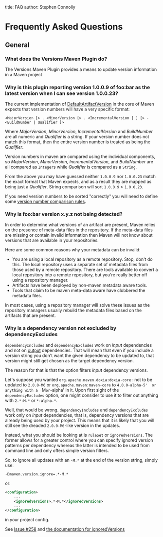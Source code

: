 title: FAQ
author: Stephen Connolly

<!---
Licensed to the Apache Software Foundation (ASF) under one
or more contributor license agreements.  See the NOTICE file
distributed with this work for additional information
regarding copyright ownership.  The ASF licenses this file
to you under the Apache License, Version 2.0 (the
"License"); you may not use this file except in compliance
with the License.  You may obtain a copy of the License at
https://www.apache.org/licenses/LICENSE-2.0
Unless required by applicable law or agreed to in writing,
software distributed under the License is distributed on an
"AS IS" BASIS, WITHOUT WARRANTIES OR CONDITIONS OF ANY
KIND, either express or implied.  See the License for the
specific language governing permissions and limitations
under the License.
-->

# Frequently Asked Questions

## General

### What does the Versions Maven Plugin do?

The Versions Maven Plugin provides a means to update version information in a Maven project

### Why is this plugin reporting version 1.0.0.9 of foo:bar as the latest version when I can see version 1.0.0.23?

The current implementation of
[DefaultArtifactVersion](https://maven.apache.org/ref/current/maven-artifact/xref/org/apache/maven/artifact/versioning/DefaultArtifactVersion.html)
in the core of Maven expects that version numbers will have a very specific format:

` <MajorVersion [> . <MinorVersion [> . <IncrementalVersion ] ] [> - <BuildNumber | Qualifier ]> `

Where *MajorVersion*, *MinorVersion*, *IncrementalVersion* and *BuildNumber* are all numeric and *Qualifier*
is a string. If your version number does not match this format, then the entire version number is treated as being
the *Qualifier*.

Version numbers in maven are compared using the individual components, so *MajorVersion*, *MinorVersion*,
*IncrementalVersion*, and *BuildNumber* are all compared as `Integer`s while *Qualifier* is compared as a `String`.

From the above you may have guessed neither `1.0.0.9` nor `1.0.0.23` match the exact format that Maven expects,
and as a result they are mapped as being just a *Qualifier*. String comparison will sort `1.0.0.9` > `1.0.0.23`.

If you need version numbers to be sorted "correctly" you will need to define some
[version number comparison rules](./version-rules.html).

### Why is foo:bar version x.y.z not being detected?

In order to determine what versions of an artifact are present, Maven relies on the presence of
meta-data files in the repository.  If the meta-data files are missing or contain invalid information
then Maven will not know about versions that are available in your repositories.

Here are some common reasons why your metadata can be invalid:

- You are using a local repository as a remote repository. Stop, don't do this. The local repository
  uses a separate set of metadata files from those used by a remote repository. There are tools available
  to convert a local repository into a remote repository, but you're really better off using a repository
  manager.
- Artifacts have been deployed by non-maven metadata aware tools.
- Tools that claim to be maven meta-data aware have clobbered the metadata files.

In most cases, using a repository manager will solve these issues as the repository managers usually
rebuild the metadata files based on the artifacts that are present.

### Why is a dependency version not excluded by dependencyExcludes

`dependencyIncludes` and `dependencyExcludes` work on *input* dependencies and not on <u>output</u> dependencies. That will mean that even if you include a version string you don't want the given dependency to be updated to, that version might still get chosen as the target dependency version.

The reason for that is that the option filters *input* dependency versions.

Let's suppose you wanted `org.apache.maven.doxia:doxia-core:` not to be updated to `2.0.0-M6` or `org.apache.maven:maven-core` to `4.0.0-alpha-5'  or anything with a `-M` or `-alpha' in it. Upon first sight of the `dependencyExcludes` option, one might consider to use it to filter out anything with `2.*-M.*` or `*-alpha.*`.

Well, that would be wrong. `dependencyIncludes` and `dependencyExcludes` work only on *input* dependencies, that is, dependency versions that are already being used by your project. This means that it is likely that you will still see the dreaded `2.0.0-M6`-like version in the updates.

Instead, what you should be looking at is `ruleSet` or `ignoredVersions`. The former allows for a greater control where you can specify ignored version patterns per dependency whereas the latter is intended to be used from command line and only offers simple version filters.

So, to ignore all updates with an `-M.*` at the end of the version string, simply use:

`-Dmaven.version.ignore=.*-M.*`

or:

```xml
<configuration>
    ...
    <ignoredVersions>.*-M.*</ignoredVersions>
    ...
</configuration>
```

in your project config.

See [Issue #258](https://github.com/mojohaus/versions/issues/258) and [the documentation for ignoredVersions](https://www.mojohaus.org/versions/versions-maven-plugin/display-dependency-updates-mojo.html#ignoredVersions)
